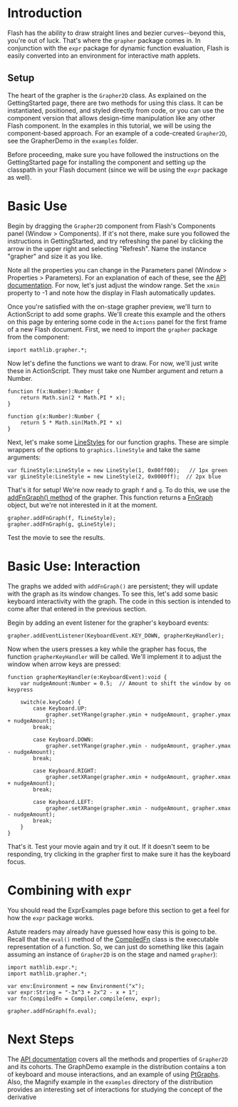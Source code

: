 # Introduction #
Flash has the ability to draw straight lines and bezier curves--beyond this, you're out of luck. That's where the `grapher` package comes in. In conjunction with the `expr` package for dynamic function evaluation, Flash is easily converted into an environment for interactive math applets.

## Setup ##
The heart of the grapher is the `Grapher2D` class. As explained on the GettingStarted page, there are two methods for using this class. It can be instantiated, positioned, and styled directly from code, or you can use the component version that allows design-time manipulation like any other Flash component.  In the examples in this tutorial, we will be using the component-based approach. For an example of a code-created `Grapher2D`, see the GrapherDemo in the `examples` folder.

Before proceeding, make sure you have followed the instructions on the GettingStarted page for installing the component and setting up the classpath in your Flash document (since we will be using the `expr` package as well).


# Basic Use #
Begin by dragging the `Grapher2D` component from Flash's Components panel (Window > Components). If it's not there, make sure you followed the instructions in GettingStarted, and try refreshing the panel by clicking the arrow in the upper right and selecting "Refresh".  Name the instance "grapher" and size it as you like.

Note all the properties you can change in the Parameters panel (Window > Properties > Parameters). For an explanation of each of these, see the [API documentation](http://flashgraph.googlecode.com/svn/trunk/doc/mathlib/grapher/Grapher2D.html). For now, let's just adjust the window range. Set the `xmin` property to -1 and note how the display in Flash automatically updates.

Once you're satisfied with the on-stage grapher preview, we'll turn to ActionScript to add some graphs. We'll create this example and the others on this page by entering some code in the `Actions` panel for the first frame of a new Flash document. First, we need to import the `grapher` package from the component:
```
import mathlib.grapher.*;
```

Now let's define the functions we want to draw. For now, we'll just write these in ActionScript. They must take one Number argument and return a Number.
```
function f(x:Number):Number {
    return Math.sin(2 * Math.PI * x);
}

function g(x:Number):Number {
    return 5 * Math.sin(Math.PI * x)
}
```

Next, let's make some [LineStyles](http://flashgraph.googlecode.com/svn/trunk/doc/mathlib/grapher/LineStyle.html) for our function graphs. These are simple wrappers of the options to `graphics.lineStyle` and take the same arguments:
```
var fLineStyle:LineStyle = new LineStyle(1, 0x00ff00);   // 1px green
var gLineStyle:LineStyle = new LineStyle(2, 0x0000ff);  // 2px blue
```

That's it for setup! We're now ready to graph `f` and `g`. To do this, we use the [addFnGraph() method](http://flashgraph.googlecode.com/svn/trunk/doc/mathlib/grapher/Grapher2D.html#addFnGraph()) of the grapher. This function returns a [FnGraph](http://flashgraph.googlecode.com/svn/trunk/doc/mathlib/grapher/FnGraph.html) object, but we're not interested in it at the moment.
```
grapher.addFnGraph(f, fLineStyle);
grapher.addFnGraph(g, gLineStyle);
```

Test the movie to see the results.

# Basic Use: Interaction #
The graphs we added with `addFnGraph()` are persistent; they will update with the graph as its window changes. To see this, let's add some basic keyboard interactivity with the graph. The code in this section is intended to come after that entered in the previous section.

Begin by adding an event listener for the grapher's keyboard events:
```
grapher.addEventListener(KeyboardEvent.KEY_DOWN, grapherKeyHandler);
```

Now when the users presses a key while the grapher has focus, the function `grapherKeyHandler` will be called. We'll implement it to adjust the window when arrow keys are pressed:
```
function grapherKeyHandler(e:KeyboardEvent):void {
    var nudgeAmount:Number = 0.5;  // Amount to shift the window by on keypress

    switch(e.keyCode) {
        case Keyboard.UP:
            grapher.setYRange(grapher.ymin + nudgeAmount, grapher.ymax + nudgeAmount);
        break;

        case Keyboard.DOWN:
            grapher.setYRange(grapher.ymin - nudgeAmount, grapher.ymax - nudgeAmount);
        break;

        case Keyboard.RIGHT:
            grapher.setXRange(grapher.xmin + nudgeAmount, grapher.xmax + nudgeAmount);
        break;

        case Keyboard.LEFT:
            grapher.setXRange(grapher.xmin - nudgeAmount, grapher.xmax - nudgeAmount);
        break;
    }
}
```

That's it. Test your movie again and try it out. If it doesn't seem to be responding, try clicking in the grapher first to make sure it has the keyboard focus.


# Combining with `expr` #
You should read the ExprExamples page before this section to get a feel for how the `expr` package works.

Astute readers may already have guessed how easy this is going to be. Recall that the `eval()` method of the [CompiledFn](http://flashgraph.googlecode.com/svn/trunk/doc/mathlib/expr/CompiledFn.html) class is the executable representation of a function. So, we can just do something like this (again assuming an instance of `Grapher2D` is on the stage and named `grapher`):
```
import mathlib.expr.*;
import mathlib.grapher.*; 

var env:Environment = new Environment("x");
var expr:String = "-3x^3 + 2x^2 - x + 1";
var fn:CompiledFn = Compiler.compile(env, expr);

grapher.addFnGraph(fn.eval);
```



# Next Steps #
The [API documentation](http://flashgraph.googlecode.com/svn/trunk/doc/mathlib/grapher/Grapher2D.html) covers all the methods and properties of `Grapher2D` and its cohorts. The GraphDemo example in the distribution contains a ton of keyboard and mouse interactions, and an example of using [PtGraphs](http://flashgraph.googlecode.com/svn/trunk/doc/mathlib/grapher/PtGraph.html). Also, the Magnify example in the `examples` directory of the distribution provides an interesting set of interactions for studying the concept of the derivative